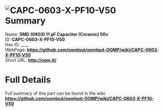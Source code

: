 
![CAPC-0603-X-PF10-V50](https://github.com/oomlout/oomlout-OOMP/blob/master/parts/CAPC-0603-X-PF10-V50/CAPC-0603-X-PF10-V50_420.jpg)   
Summary
=================
  
Name: __SMD (0603) 11 pF Capacitor (Ceramic) 50v__    
ID: __CAPC-0603-X-PF10-V50__   
Hex ID: ____   
WebPage: __https://github.com/oomlout/oomlout-OOMP/wiki/CAPC-0603-X-PF10-V50__   
Short URL: __http://oom.lt/__   

Full Details
==========================
Full summary of this part can be found in the wiki:   
__https://github.com/oomlout/oomlout-OOMP/wiki/CAPC-0603-X-PF10-V50__    

